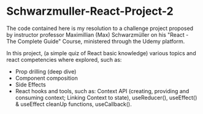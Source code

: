 # Schwarzmuller-React-Project-2
The code contained here is my resolution to a challenge project proposed by instructor professor Maximillian (Max) Schwarzmüller on his "React - The Complete Guide" Course, ministered through the Udemy platform.

In this project, (a simple quiz of React basic knowledge) various topics and react competencies where explored, such as:

- Prop drilling (deep dive)
- Component composition
- Side Effects
- React hooks and tools, such as: Context API (creating, providing and consuming context; Linking Context to state), useReducer(), useEffect() & useEffect cleanUp functions, useCallback().
